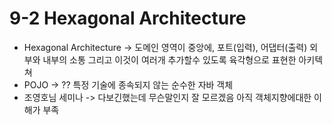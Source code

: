 # 9-2 Hexagonal Architecture

* Hexagonal Architecture -> 도메인 영역이 중앙에, 포트(입력), 어댑터(출력) 외부와 내부의 소통 그리고 이것이 여러개 추가할수 있도록 육각형으로 표현한 아키텍쳐
* POJO ->  ?? 특정 기술에 종속되지 않는 순수한 자바 객체
* 조영호님 세미나 -> 다보긴했는데 무슨말인지 잘 모르겠음 아직 객체지향에대한 이해가 부족
